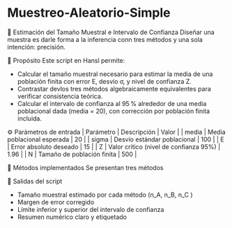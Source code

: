 # Muestreo-Aleatorio-Simple
📏 Estimación del Tamaño Muestral e Intervalo de Confianza
Diseñar una muestra es darle forma a la inferencia conn tres métodos y una sola intención: precisión.

📌 Propósito
Este script en Hansl permite:
- Calcular el tamaño muestral necesario para estimar la media de una población finita con error E, desvío σ, y nivel de confianza Z.
- Contrastar devlos tres métodos algebraicamente equivalentes para verificar consistencia teórica.
- Calcular el intervalo de confianza al 95 % alrededor de una media poblacional dada (media = 20), con corrección por población finita incluida.

⚙️ Parámetros de entrada
| Parámetro | Descripción | Valor | 
| media | Media poblacional esperada | 20 | 
| sigma | Desvío estándar poblacional | 100 | 
| E | Error absoluto deseado | 15 | 
| Z | Valor crítico (nivel de confianza 95%) | 1.96 | 
| N | Tamaño de población finita | 500 | 



🧪 Métodos implementados
Se presentan  tres métodos 

🔄 Salidas del script
- Tamaño muestral estimado por cada método (n_A, n_B, n_C )
- Margen de error corregido
- Límite inferior y superior del intervalo de confianza
- Resumen numérico claro y etiquetado
